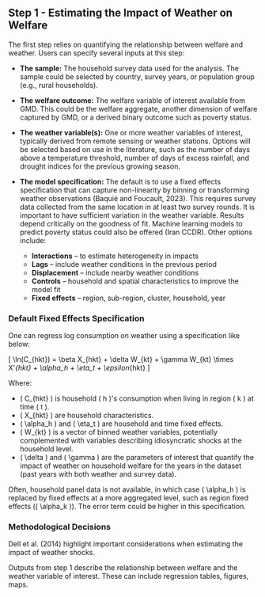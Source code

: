 ## Step 1 - Estimating the Impact of Weather on Welfare

The first step relies on quantifying the relationship between welfare and weather. Users can specify several inputs at this step:

- **The sample:** The household survey data used for the analysis. The sample could be selected by country, survey years, or population group (e.g., rural households).

- **The welfare outcome:** The welfare variable of interest available from GMD. This could be the welfare aggregate, another dimension of welfare captured by GMD, or a derived binary outcome such as poverty status.

- **The weather variable(s):** One or more weather variables of interest, typically derived from remote sensing or weather stations. Options will be selected based on use in the literature, such as the number of days above a temperature threshold, number of days of excess rainfall, and drought indices for the previous growing season.

- **The model specification:** The default is to use a fixed effects specification that can capture non-linearity by binning or transforming weather observations (Baquié and Foucault, 2023). This requires survey data collected from the same location in at least two survey rounds. It is important to have sufficient variation in the weather variable. Results depend critically on the goodness of fit. Machine learning models to predict poverty status could also be offered (Iran CCDR). Other options include:
  - **Interactions** – to estimate heterogeneity in impacts
  - **Lags** – include weather conditions in the previous period
  - **Displacement** – include nearby weather conditions
  - **Controls** – household and spatial characteristics to improve the model fit
  - **Fixed effects** – region, sub-region, cluster, household, year

### Default Fixed Effects Specification

One can regress log consumption on weather using a specification like below:

\[ \ln(C_{hkt}) = \beta X_{hkt} + \delta W_{kt} + \gamma W_{kt} \times X'_{hkt} + \alpha_h + \eta_t + \epsilon_{hkt} \]

Where:
- \( C_{hkt} \) is household \( h \)'s consumption when living in region \( k \) at time \( t \).
- \( X_{hkt} \) are household characteristics.
- \( \alpha_h \) and \( \eta_t \) are household and time fixed effects.
- \( W_{kt} \) is a vector of binned weather variables, potentially complemented with variables describing idiosyncratic shocks at the household level.
- \( \delta \) and \( \gamma \) are the parameters of interest that quantify the impact of weather on household welfare for the years in the dataset (past years with both weather and survey data).

Often, household panel data is not available, in which case \( \alpha_h \) is replaced by fixed effects at a more aggregated level, such as region fixed effects (\( \alpha_k \)). The error term could be higher in this specification.

### Methodological Decisions

Dell et al. (2014) highlight important considerations when estimating the impact of weather shocks. 


Outputs from step 1 describe the relationship between welfare and the weather variable of interest. These can include regression tables, figures, maps.
